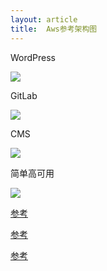 ```yaml
---
layout: article
title:  Aws参考架构图
---
```


WordPress

![](https://d2908q01vomqb2.awsstatic-china.com/fc074d501302eb2b93e2554793fcaf50b3bf7291/2018/03/23/wordpress-on-aws.png)


GitLab

![](https://docs.gitlab.com/ee/install/aws/img/aws_diagram.png)


CMS

![](https://d1o2okarmduwny.cloudfront.net/wp-content/uploads/2014/07/CMS_architectural_diagram.jpg)


简单高可用

![](https://miro.medium.com/max/2070/1*A1DtLRO3abrta6WprwcaKQ.png)





[参考](https://github.com/aws-samples/aws-refarch-wordpress)

[参考](https://medium.com/@pratheekhegde/my-first-simple-high-available-scalable-architecture-on-aws-ea1a2cba29c3)

[参考](https://cloudacademy.com/blog/aws-vpc-with-high-availability-and-scalability-for-your-cms/)